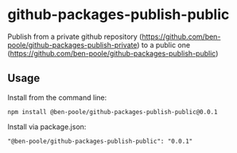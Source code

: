 # github-packages-publish-public

Publish from a private github repository (https://github.com/ben-poole/github-packages-publish-private) to a public one (https://github.com/ben-poole/github-packages-publish-public)

## Usage

Install from the command line:
``` 
npm install @ben-poole/github-packages-publish-public@0.0.1
```

Install via package.json:
```
"@ben-poole/github-packages-publish-public": "0.0.1"
```
